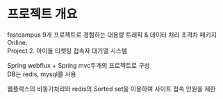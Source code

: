 # 프로젝트 개요
fastcampus 9개 프로젝트로 경험하는 대용량 트래픽 & 데이터 처리 초격차 패키지 Online.  
Project 2. 아이돌 티켓팅 접속자 대기열 시스템  

Spring webflux + Spring mvc두개의 프로젝트로 구성  
DB는 redis, mysql를 사용  

웹플럭스의 비동기처리와 redis의 Sorted set을 이용하여 사이트 접속 인원을 제한
